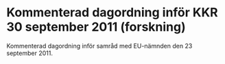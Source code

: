 # Kommenterad dagordning inför KKR 30 september 2011 (forskning)

Kommenterad dagordning inför samråd med EU-nämnden den 23 september 2011.
